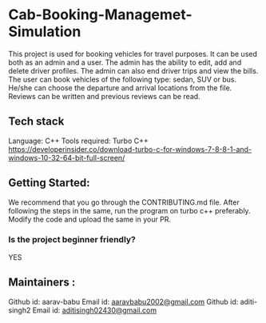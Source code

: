 # Cab-Booking-Managemet-Simulation

This project is used for booking vehicles for travel purposes. It can be used both as an admin and a user. The admin has the ability to edit, add and delete driver profiles. The admin can also end driver trips and view the bills.
The user can book vehicles of the following type: sedan, SUV or bus. He/she can choose the departure and arrival locations from the file. Reviews can be written and previous reviews can be read. 




## Tech stack
Language: C++
Tools required: Turbo C++
https://developerinsider.co/download-turbo-c-for-windows-7-8-8-1-and-windows-10-32-64-bit-full-screen/


## Getting Started:

We recommend that you go through the CONTRIBUTING.md file.
After following the steps in the same, run the program on turbo c++ preferably.
Modify the code and upload the same in your PR.

### Is the project beginner friendly?
YES 

## Maintainers :
Github id: aarav-babu          Email id: aaravbabu2002@gmail.com
Github id: aditi-singh2        Email id: aditisingh02430@gmail.com
